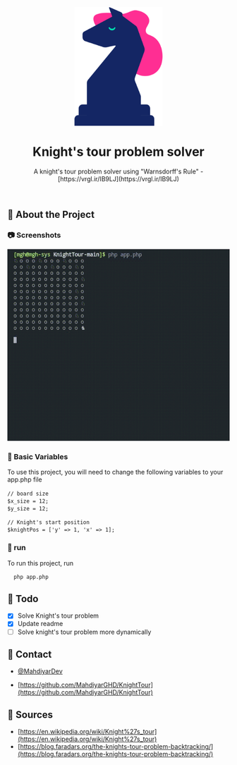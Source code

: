 <div align="center">

  <img src="./img/chess-pieace.png" alt="logo" width="200" height="auto" />
  <h1>Knight's tour problem solver</h1>
  
  <p>
    A knight's tour problem solver using "Warnsdorff's Rule" - [https://vrgl.ir/IB9LJ](https://vrgl.ir/IB9LJ)
  </p>
  
  </div>
<br />
  

<!-- About the Project -->
## :star2: About the Project


<!-- Screenshots -->
### :camera: Screenshots

<div align="center"> 
  <img src="img/ss.gif" alt="screenshot" />
</div>


<!-- Env Variables -->
### :key: Basic Variables

To use this project, you will need to change the following variables to your app.php file

`// board size` <br>
`$x_size = 12; ` <br>
`$y_size = 12;`
  
`// Knight's start position` <br>
`$knightPos = ['y' => 1, 'x' => 1];`


<!-- run -->
### :triangular_flag_on_post: run

To run this project, run

```bash
  php app.php
```

<!-- Roadmap -->
## :compass: Todo

* [x] Solve Knight's tour problem
* [x] Update readme 
* [ ] Solve knight's tour problem more dynamically

<!-- Contact -->
## :handshake: Contact

 - [@MahdiyarDev](https://t.me/MahdiyarDev)

 - [https://github.com/MahdiyarGHD/KnightTour](https://github.com/MahdiyarGHD/KnightTour)


<!-- Acknowledgments -->
## :gem: Sources

 - [https://en.wikipedia.org/wiki/Knight%27s_tour](https://en.wikipedia.org/wiki/Knight%27s_tour)
 - [https://blog.faradars.org/the-knights-tour-problem-backtracking/](https://blog.faradars.org/the-knights-tour-problem-backtracking/)
